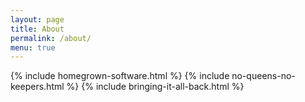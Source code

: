 ```yaml
---
layout: page
title: About
permalink: /about/
menu: true
---
```

{% include homegrown-software.html %}
{% include no-queens-no-keepers.html %}
{% include bringing-it-all-back.html %}